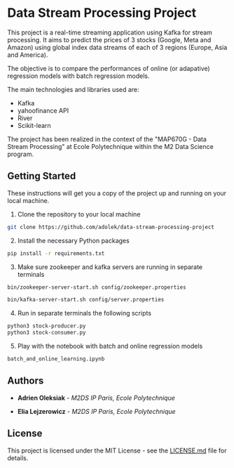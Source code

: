 # Data Stream Processing Project
 
This project is a real-time streaming application using Kafka for stream processing. It aims to predict the prices of 3 stocks (Google, Meta and Amazon) using global index data streams of each of 3 regions (Europe, Asia and America). 

The objective is to compare the performances of online (or adapative) regression models with batch regression models.

The main technologies and libraries used are:
- Kafka
- yahoofinance API
- River
- Scikit-learn

The project has been realized in the context of the "MAP670G - Data Stream Processing" at Ecole Polytechnique within the M2 Data Science program.

## Getting Started

These instructions will get you a copy of the project up and running on your local machine.

1. Clone the repository to your local machine
```bash
git clone https://github.com/adolek/data-stream-processing-project
```

2. Install the necessary Python packages 
```bash
pip install -r requirements.txt
```

3. Make sure zookeeper and kafka servers are running in separate terminals
```bash
bin/zookeeper-server-start.sh config/zookeeper.properties
```
```bash
bin/kafka-server-start.sh config/server.properties
```

4. Run in separate terminals the following scripts
```bash
python3 stock-producer.py
python3 stock-consumer.py
```

5. Play with the notebook with batch and online regression models
```bash
batch_and_online_learning.ipynb
```

## Authors

* **Adrien Oleksiak** - *M2DS IP Paris, Ecole Polytechnique* 

* **Elia Lejzerowicz** - *M2DS IP Paris, Ecole Polytechnique* 

## License

This project is licensed under the MIT License - see the [LICENSE.md](LICENSE.md) file for details.
